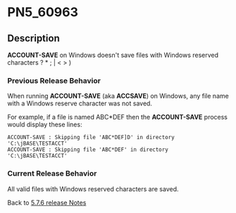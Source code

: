 # PN5_60963

<PageHeader />

## Description

**ACCOUNT-SAVE** on Windows doesn't save files with Windows reserved characters ? \* ; | &lt; &gt; )

### Previous Release Behavior

When running **ACCOUNT-SAVE** (aka **ACCSAVE**) on Windows, any file name with a Windows reserve character was not saved.

For example, if a file is named ABC\*DEF then the **ACCOUNT-SAVE** process would display these lines:

```
ACCOUNT-SAVE : Skipping file 'ABC*DEF]D' in directory 'C:\jBASE\TESTACCT'
ACCOUNT-SAVE : Skipping file 'ABC*DEF' in directory 'C:\jBASE\TESTACCT'
```

### Current Release Behavior

All valid files with Windows reserved characters are saved.

Back to [5.7.6 release Notes](../jbase-5.7.6-release-notes/README.md)
